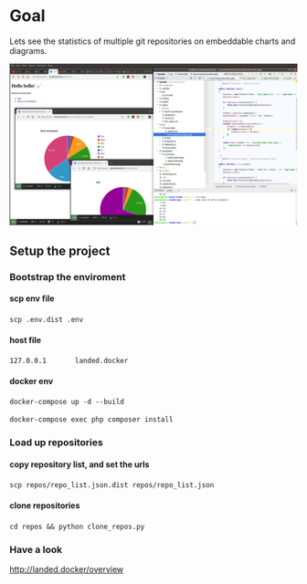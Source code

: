 # Goal
Lets see the statistics of multiple git repositories on embeddable charts and diagrams.

![Preview](cmt_per_day_project.png)

## Setup the project
### Bootstrap the enviroment
#### scp env file
`scp .env.dist .env`
#### host file
`127.0.0.1       landed.docker`
#### docker env
`docker-compose up -d --build`

`docker-compose exec php composer install`

### Load up repositories
#### copy repository list, and set the urls
`scp repos/repo_list.json.dist repos/repo_list.json`
#### clone repositories
`cd repos && python clone_repos.py`

### Have a look
http://landed.docker/overview
